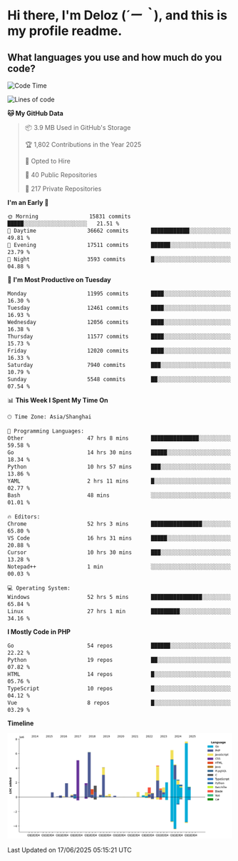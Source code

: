 # **Hi there, I'm Deloz (*´ー｀*), and this is my profile readme.**

## **What languages you use and how much do you code?**

<!--START_SECTION:waka-->
![Code Time](http://img.shields.io/badge/Code%20Time-6%2C677%20hrs%2037%20mins-blue)

![Lines of code](https://img.shields.io/badge/From%20Hello%20World%20I%27ve%20Written-60.8%20million%20lines%20of%20code-blue)

**🐱 My GitHub Data** 

> 📦 3.9 MB Used in GitHub's Storage 
 > 
> 🏆 1,802 Contributions in the Year 2025
 > 
> 💼 Opted to Hire
 > 
> 📜 40 Public Repositories 
 > 
> 🔑 217 Private Repositories 
 > 
**I'm an Early 🐤** 

```text
🌞 Morning                15831 commits       █████░░░░░░░░░░░░░░░░░░░░   21.51 % 
🌆 Daytime                36662 commits       ████████████░░░░░░░░░░░░░   49.81 % 
🌃 Evening                17511 commits       ██████░░░░░░░░░░░░░░░░░░░   23.79 % 
🌙 Night                  3593 commits        █░░░░░░░░░░░░░░░░░░░░░░░░   04.88 % 
```
📅 **I'm Most Productive on Tuesday** 

```text
Monday                   11995 commits       ████░░░░░░░░░░░░░░░░░░░░░   16.30 % 
Tuesday                  12461 commits       ████░░░░░░░░░░░░░░░░░░░░░   16.93 % 
Wednesday                12056 commits       ████░░░░░░░░░░░░░░░░░░░░░   16.38 % 
Thursday                 11577 commits       ████░░░░░░░░░░░░░░░░░░░░░   15.73 % 
Friday                   12020 commits       ████░░░░░░░░░░░░░░░░░░░░░   16.33 % 
Saturday                 7940 commits        ███░░░░░░░░░░░░░░░░░░░░░░   10.79 % 
Sunday                   5548 commits        ██░░░░░░░░░░░░░░░░░░░░░░░   07.54 % 
```


📊 **This Week I Spent My Time On** 

```text
🕑︎ Time Zone: Asia/Shanghai

💬 Programming Languages: 
Other                    47 hrs 8 mins       ███████████████░░░░░░░░░░   59.58 % 
Go                       14 hrs 30 mins      █████░░░░░░░░░░░░░░░░░░░░   18.34 % 
Python                   10 hrs 57 mins      ███░░░░░░░░░░░░░░░░░░░░░░   13.86 % 
YAML                     2 hrs 11 mins       █░░░░░░░░░░░░░░░░░░░░░░░░   02.77 % 
Bash                     48 mins             ░░░░░░░░░░░░░░░░░░░░░░░░░   01.01 % 

🔥 Editors: 
Chrome                   52 hrs 3 mins       ████████████████░░░░░░░░░   65.80 % 
VS Code                  16 hrs 31 mins      █████░░░░░░░░░░░░░░░░░░░░   20.88 % 
Cursor                   10 hrs 30 mins      ███░░░░░░░░░░░░░░░░░░░░░░   13.28 % 
Notepad++                1 min               ░░░░░░░░░░░░░░░░░░░░░░░░░   00.03 % 

💻 Operating System: 
Windows                  52 hrs 5 mins       ████████████████░░░░░░░░░   65.84 % 
Linux                    27 hrs 1 min        █████████░░░░░░░░░░░░░░░░   34.16 % 
```

**I Mostly Code in PHP** 

```text
Go                       54 repos            ██████░░░░░░░░░░░░░░░░░░░   22.22 % 
Python                   19 repos            ██░░░░░░░░░░░░░░░░░░░░░░░   07.82 % 
HTML                     14 repos            █░░░░░░░░░░░░░░░░░░░░░░░░   05.76 % 
TypeScript               10 repos            █░░░░░░░░░░░░░░░░░░░░░░░░   04.12 % 
Vue                      8 repos             █░░░░░░░░░░░░░░░░░░░░░░░░   03.29 % 
```



**Timeline**

![Lines of Code chart](https://raw.githubusercontent.com/deloz/deloz/main/assets/bar_graph.png)


 Last Updated on 17/06/2025 05:15:21 UTC
<!--END_SECTION:waka-->
